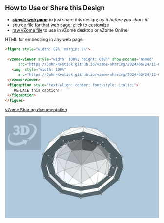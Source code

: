 
## How to Use or Share this Design

 - [***simple web page***](<https://John-Kostick.github.io/vzome-sharing/2024/06/24/11-02-26-Trackball-Approx-3/>) to just share this design; *try it before you share it!*
 - [source file for that web page](<https://github.com/John-Kostick/vzome-sharing/edit/main/2024/06/24/11-02-26-Trackball-Approx-3/index.md>); click to customize
 - [raw vZome file](<https://raw.githubusercontent.com/John-Kostick/vzome-sharing/main/2024/06/24/11-02-26-Trackball-Approx-3/Trackball-Approx-3.vZome>) to use in vZome desktop or vZome Online
 
 HTML for embedding in any web page:
 ```html
<figure style="width: 87%; margin: 5%">
  
  <vzome-viewer style="width: 100%; height: 60vh" show-scenes='named'
       src="https://John-Kostick.github.io/vzome-sharing/2024/06/24/11-02-26-Trackball-Approx-3/Trackball-Approx-3.vZome" >
    <img  style="width: 100%"
       src="https://John-Kostick.github.io/vzome-sharing/2024/06/24/11-02-26-Trackball-Approx-3/Trackball-Approx-3.png" >
  </vzome-viewer>
  <figcaption style="text-align: center; font-style: italic;">
     REPLACE this caption!
  </figcaption>
</figure>

 ```

[vZome Sharing documentation](https://vzome.github.io/vzome/sharing.html#how-it-works)

![Image](<Trackball-Approx-3.png>)

